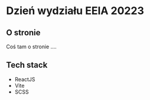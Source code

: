 # Dzień wydziału EEIA 20223

## O stronie

Coś tam o stronie ....

## Tech stack

- ReactJS
- Vite
- SCSS

